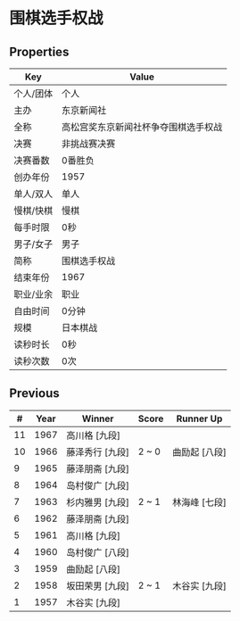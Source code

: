 # 围棋选手权战

## Properties

| Key | Value |
| --- | ----- |
| 个人/团体 | 个人 |
| 主办 | 东京新闻社 |
| 全称 | 高松宫奖东京新闻社杯争夺围棋选手权战 |
| 决赛 | 非挑战赛决赛 |
| 决赛番数 | 0番胜负 |
| 创办年份 | 1957 |
| 单人/双人 | 单人 |
| 慢棋/快棋 | 慢棋 |
| 每手时限 | 0秒 |
| 男子/女子 | 男子 |
| 简称 | 围棋选手权战 |
| 结束年份 | 1967 |
| 职业/业余 | 职业 |
| 自由时间 | 0分钟 |
| 规模 | 日本棋战 |
| 读秒时长 | 0秒 |
| 读秒次数 | 0次 |

## Previous

| # | Year | Winner | Score | Runner Up |
| --- | --- | --- | --- | --- |
| 11 | 1967 | 高川格 [九段] |  |  |
| 10 | 1966 | 藤泽秀行 [九段] | 2 ~ 0 | 曲励起 [八段] |
| 9 | 1965 | 藤泽朋斋 [九段] |  |  |
| 8 | 1964 | 岛村俊广 [九段] |  |  |
| 7 | 1963 | 杉内雅男 [九段] | 2 ~ 1 | 林海峰 [七段] |
| 6 | 1962 | 藤泽朋斋 [九段] |  |  |
| 5 | 1961 | 高川格 [九段] |  |  |
| 4 | 1960 | 岛村俊广 [八段] |  |  |
| 3 | 1959 | 曲励起 [八段] |  |  |
| 2 | 1958 | 坂田荣男 [九段] | 2 ~ 1 | 木谷实 [九段] |
| 1 | 1957 | 木谷实 [九段] |  |  |

